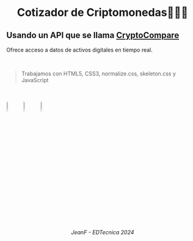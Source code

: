 <div align="center">
<h1 align="center">Cotizador de Criptomonedas👨🏽‍💻</h1>
</div>

##  Usando un API que se llama <a href="https://www.cryptocompare.com/coins/guides/how-to-use-our-api/">CryptoCompare </a>
<p> Ofrece acceso a datos de activos digitales en tiempo real. </p>
<br>

> Trabajamos con HTML5, CSS3, normalize.css, skeleton.css y JavaScript
<br> 
<br>
  <code><img width="8%" src="https://github.com/user-attachments/assets/4737b548-3ae7-415c-a34a-a113c678b83b"></code> <!--HTML-->
  <code><img width="8%" src="https://github.com/user-attachments/assets/a9c6b5d4-7021-47f3-a203-f22c76a36532"></code> <!--CSS-->
  <code><img width="8%" src="https://github.com/user-attachments/assets/9fcd7227-c364-4251-bb99-ea25dd8b14f2"></code> <!--JS-->



<br>

###### <p align="center">JeanF - EDTecnica 2024</p>
